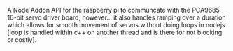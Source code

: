 A Node Addon API for the raspberry pi to communcate with the PCA9685 16-bit servo driver board, however... it also handles ramping over a duration which allows for smooth movement of servos without doing loops in nodejs [loop is handled within c++ on another thread and is there for not blocking or costly].